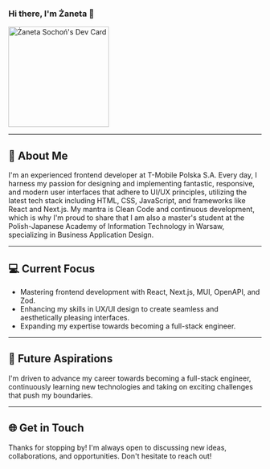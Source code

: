### Hi there, I'm Żaneta 👋
<a href="https://app.daily.dev/zanetasochon"><img src="https://api.daily.dev/devcards/cda83d61830e4553a4292794383bf8a2.png?r=mpl" width="200" alt="Żaneta Sochoń's Dev Card"/></a>

---

## 🌟 About Me

I'm an experienced frontend developer at T-Mobile Polska S.A. Every day, I harness my passion for designing and implementing fantastic, responsive, and modern user interfaces that adhere to UI/UX principles, utilizing the latest tech stack including HTML, CSS, JavaScript, and frameworks like React and Next.js. My mantra is Clean Code and continuous development, which is why I'm proud to share that I am also a master's student at the Polish-Japanese Academy of Information Technology in Warsaw, specializing in Business Application Design.

---

## 💻 Current Focus

- Mastering frontend development with React, Next.js, MUI, OpenAPI, and Zod.
- Enhancing my skills in UX/UI design to create seamless and aesthetically pleasing interfaces.
- Expanding my expertise towards becoming a full-stack engineer.

---

## 🚀 Future Aspirations

I'm driven to advance my career towards becoming a full-stack engineer, continuously learning new technologies and taking on exciting challenges that push my boundaries.

---

## 🌐 Get in Touch

Thanks for stopping by! I'm always open to discussing new ideas, collaborations, and opportunities. Don't hesitate to reach out!


